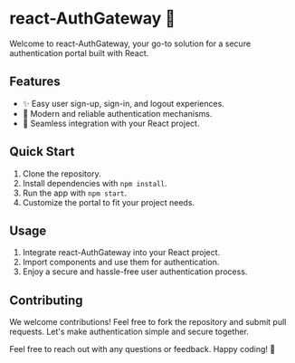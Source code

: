 # react-AuthGateway 🚀

Welcome to react-AuthGateway, your go-to solution for a secure authentication portal built with React.

## Features
- ✨ Easy user sign-up, sign-in, and logout experiences.
- 🔐 Modern and reliable authentication mechanisms.
- 🚀 Seamless integration with your React project.

## Quick Start
1. Clone the repository.
2. Install dependencies with `npm install`.
3. Run the app with `npm start`.
4. Customize the portal to fit your project needs.

## Usage
1. Integrate react-AuthGateway into your React project.
2. Import components and use them for authentication.
3. Enjoy a secure and hassle-free user authentication process.

## Contributing
We welcome contributions! Feel free to fork the repository and submit pull requests. Let's make authentication simple and secure together.


Feel free to reach out with any questions or feedback. Happy coding! 🚀
